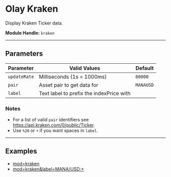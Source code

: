 # Olay Kraken

Display Kraken Ticker data.

**Module Handle:** `kraken`

---

## Parameters

| Parameter    | Valid Values                             | Default   |
|--------------|------------------------------------------|-----------|
| `updateRate` | Milliseconds (1s = 1000ms)               | `60000`   |
| `pair`       | Asset pair to get data for               | `MANAUSD` |
| `label`      | Text label to prefix the indexPrice with |           |

### Notes

- For a list of valid `pair` identifiers see <https://api.kraken.com/0/public/Ticker>.
- Use `%20` or `+` if you want spaces in `label`.

---

## Examples

- [mod=kraken](https://etrusci.org/tool/olay/?mod=kraken)
- [mod=kraken&label=MANA/USD:+](https://etrusci.org/tool/olay/?mod=kraken&label=MANA/USD:+)
